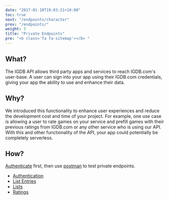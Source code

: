 ```yaml
---
date: "2017-01-10T19:03:21+10:00"
toc: true
next: "/endpoints/character"
prev: "/endpoints/"
weight: 3
title: "Private Endpoints"
pre: "<b class='fa fa-sitemap'></b> "
---
```


## What?
The IGDB API allows third party apps and services to reach IGDB.com's user-base. A user can sign into your app using their IGDB.com credentials, giving your app the ability to use and enhance their data.

## Why?
We introduced this functionality to enhance user experiences and reduce the development cost and time of your project. For example, one use case is allowing a user to rate games on your service and prefill games with their previous ratings from IGDB.com or any other service who is using our API. With this and other functionality of the API, your app could potentially be completely serverless.

## How?
[Authenticate](./authentication) first, then use [postman](https://www.getpostman.com/) to test private endpoints.

- [Authentication](./authentication)
- [List Entries](./private_list_entries)
- [Lists](./private_lists)
- [Ratings](./private_rating)